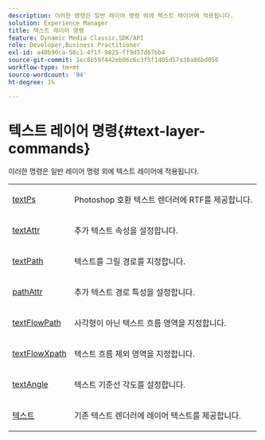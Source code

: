 ```yaml
---
description: 이러한 명령은 일반 레이어 명령 외에 텍스트 레이어에 적용됩니다.
solution: Experience Manager
title: 텍스트 레이어 명령
feature: Dynamic Media Classic,SDK/API
role: Developer,Business Practitioner
exl-id: a40b90ca-98c1-4f1f-9825-ff9d57d67bb4
source-git-commit: 1ec8b59f442eb96c6c3f5f1405d57a38a86bd056
workflow-type: tm+mt
source-wordcount: '94'
ht-degree: 1%

---
```


# 텍스트 레이어 명령{#text-layer-commands}

이러한 명령은 일반 레이어 명령 외에 텍스트 레이어에 적용됩니다.

<table id="simpletable_DBCF90E140684FD19098EA810369337B"> 
 <tr class="strow"> 
  <td class="stentry"> <p> <a href="../../../../../../is-api/http-ref/image-serving-api-ref/c-http-protocol-reference/c-command-reference/r-textps.md#reference-4209a2a6169f44278da2647cfb0cd767" type="reference" format="dita" scope="local"> textPs</a> </p></td> 
  <td class="stentry"> <p>Photoshop 호환 텍스트 렌더러에 RTF를 제공합니다. </p></td> 
 </tr> 
 <tr class="strow"> 
  <td class="stentry"> <p> <a href="../../../../../../is-api/http-ref/image-serving-api-ref/c-http-protocol-reference/c-command-reference/r-textattr.md#reference-ff00484fa3244286abeff34911f7ec0d" type="reference" format="dita" scope="local"> textAttr</a> </p></td> 
  <td class="stentry"> <p>추가 텍스트 속성을 설정합니다. </p></td> 
 </tr> 
 <tr class="strow"> 
  <td class="stentry"> <p> <a href="../../../../../../is-api/http-ref/image-serving-api-ref/c-http-protocol-reference/c-command-reference/r-textpath.md#reference-b09cc0902dff4725bdb54d5da4076ccd" type="reference" format="dita" scope="local"> textPath</a> </p></td> 
  <td class="stentry"> <p>텍스트를 그릴 경로를 지정합니다. </p></td> 
 </tr> 
 <tr class="strow"> 
  <td class="stentry"> <p> <a href="../../../../../../is-api/http-ref/image-serving-api-ref/c-http-protocol-reference/c-command-reference/r-pathattr.md#reference-ccf7c8befdba450187c10554eea74e74" type="reference" format="dita" scope="local"> pathAttr</a> </p></td> 
  <td class="stentry"> <p>추가 텍스트 경로 특성을 설정합니다. </p></td> 
 </tr> 
 <tr class="strow"> 
  <td class="stentry"> <p> <a href="../../../../../../is-api/http-ref/image-serving-api-ref/c-http-protocol-reference/c-command-reference/r-textflowpath.md#reference-0b8d9493d71342f0b6a64a6d221584ef" type="reference" format="dita" scope="local"> textFlowPath</a> </p></td> 
  <td class="stentry"> <p>사각형이 아닌 텍스트 흐름 영역을 지정합니다. </p></td> 
 </tr> 
 <tr class="strow"> 
  <td class="stentry"> <p> <a href="../../../../../../is-api/http-ref/image-serving-api-ref/c-http-protocol-reference/c-command-reference/r-textflowxpath.md#reference-c55d4e41a28f40aca6a24ca218c28542" type="reference" format="dita" scope="local"> textFlowXpath</a> </p></td> 
  <td class="stentry"> <p>텍스트 흐름 제외 영역을 지정합니다. </p></td> 
 </tr> 
 <tr class="strow"> 
  <td class="stentry"> <p> <a href="../../../../../../is-api/http-ref/image-serving-api-ref/c-http-protocol-reference/c-command-reference/r-textangle.md#reference-447f624c0e764d0cb5c75846d1b44d15" type="reference" format="dita" scope="local"> textAngle</a> </p></td> 
  <td class="stentry"> <p>텍스트 기준선 각도를 설정합니다. </p></td> 
 </tr> 
 <tr class="strow"> 
  <td class="stentry"> <p> <a href="../../../../../../is-api/http-ref/image-serving-api-ref/c-http-protocol-reference/c-command-reference/r-text.md#reference-84634052e48548539a1ef63cbe41f22f" type="reference" format="dita" scope="local"> 텍스트</a> </p></td> 
  <td class="stentry"> <p>기존 텍스트 렌더러에 레이어 텍스트를 제공합니다. </p></td> 
 </tr> 
</table>

